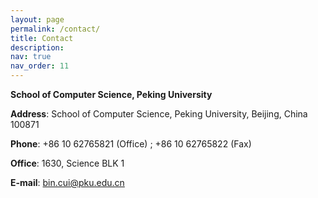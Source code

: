 ```yaml
---
layout: page
permalink: /contact/
title: Contact
description: 
nav: true
nav_order: 11
---
```


**School of Computer Science, Peking University**

**Address**: School of Computer Science, Peking University, Beijing, China 100871

**Phone**: +86 10 62765821 (Office) ; +86 10 62765822 (Fax)

**Office**: 1630, Science BLK 1

**E-mail**: bin.cui@pku.edu.cn
